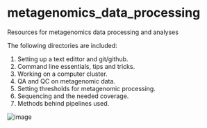 # metagenomics_data_processing
Resources for metagenomics data processing and analyses

The following directories are included: 

1. Setting up a text edittor and git/github.
2. Command line essentials, tips and tricks.
3. Working on a computer cluster.
4. QA and QC on metagenomic data.
5. Setting thresholds for metagenomic processing.
6. Sequencing and the needed coverage. 
7. Methods behind pipelines used. 


![image](https://github.com/UC-Boulder/metagenomics_data_processing/assets/104112036/3ec99367-9e03-4fe9-8a71-d66717a88d29)
